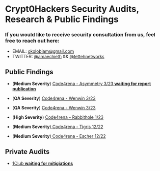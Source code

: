 # Crypt0Hackers Security Audits, Research & Public Findings

### If you would like to receive security consultation from us, feel free to reach out here:

-   EMAIL: okolobiam@gmail.com 
-   TWITTER: [@amaechieth](https://twitter.com/AmaechiEth) && [@tettehnetworks](https://twitter.com/TettehNetworks)

## Public Findings

- (**Medium Severity**) [Code4rena - Asymmetry 3/23 **waiting for report publication**]()

- (**QA Severity**) [Code4rena - Wenwin 3/23](https://github.com/code-423n4/2023-03-wenwin-findings/issues/81)

- (**QA Severity**) [Code4rena - Wenwin 3/23](https://github.com/code-423n4/2023-01-rabbithole-findings/issues/225)

- (**High Severity**) [Code4rena - Rabbithole 1/23](https://github.com/code-423n4/2023-01-rabbithole-findings/issues/225)

- (**Medium Severity**)[ Code4rena - Tigris 12/22](https://github.com/code-423n4/2022-12-tigris-findings/issues/280)

- (**Medium Severity**)[ Code4rena - Escher 12/22](https://github.com/code-423n4/2022-12-escher-findings/issues/107)

## Private Audits

- [1Club **waiting for mitigiations**]()
